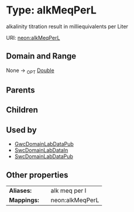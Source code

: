 
# Type: alkMeqPerL


alkalinity titration result in milliequivalents per Liter

URI: [neon:alkMeqPerL](https://data.neonscience.org/alkMeqPerL)


## Domain and Range

None ->  <sub>OPT</sub> [Double](types/Double.md)

## Parents


## Children


## Used by

 * [GwcDomainLabDataPub](GwcDomainLabDataPub.md)
 * [SwcDomainLabDataIn](SwcDomainLabDataIn.md)
 * [SwcDomainLabDataPub](SwcDomainLabDataPub.md)

## Other properties

|  |  |  |
| --- | --- | --- |
| **Aliases:** | | alk meq per l |
| **Mappings:** | | neon:alkMeqPerL |

